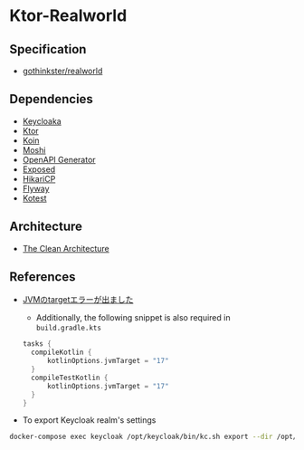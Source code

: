 # Ktor-Realworld

## Specification

- [gothinkster/realworld](https://github.com/gothinkster/realworld)

## Dependencies

- [Keycloaka](https://www.keycloak.org/)
- [Ktor](https://github.com/ktorio/ktor)
- [Koin](https://github.com/InsertKoinIO/koin)
- [Moshi](https://github.com/square/moshi)
- [OpenAPI Generator](https://github.com/OpenAPITools/openapi-generator)
- [Exposed](https://github.com/JetBrains/Exposed)
- [HikariCP](https://github.com/brettwooldridge/HikariCP)
- [Flyway](https://github.com/flyway/flyway/)
- [Kotest](https://github.com/kotest/kotest)

## Architecture

- [The Clean Architecture](https://blog.cleancoder.com/uncle-bob/2012/08/13/the-clean-architecture.html)

## References

- [JVMのtargetエラーが出ました](https://www.techback.info/kotlin-jvm-error/)
  - Additionally, the following snippet is also required in `build.gradle.kts`
  ```kotlin
  tasks {
    compileKotlin {
        kotlinOptions.jvmTarget = "17"
    }
    compileTestKotlin {
        kotlinOptions.jvmTarget = "17"
    }
  }
  ```

- To export Keycloak realm's settings
```bash
docker-compose exec keycloak /opt/keycloak/bin/kc.sh export --dir /opt/keycloak/data/import --realm real-world
```
